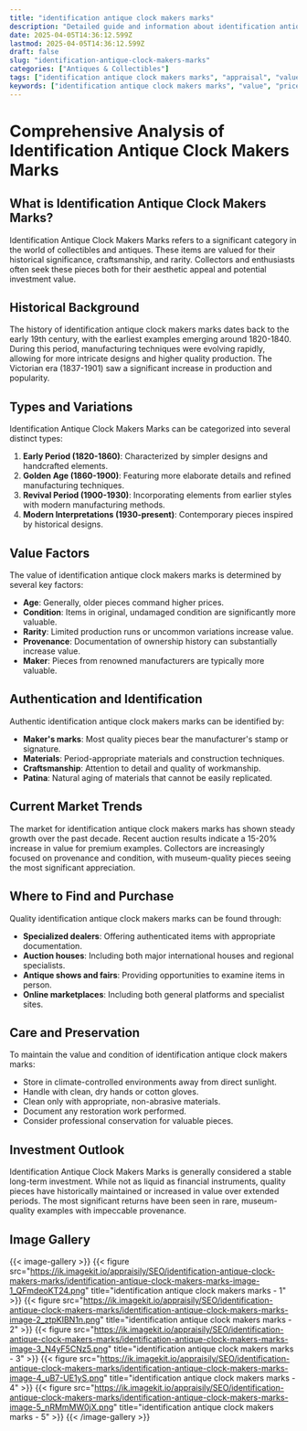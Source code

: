 ```yaml
---
title: "identification antique clock makers marks"
description: "Detailed guide and information about identification antique clock makers marks"
date: 2025-04-05T14:36:12.599Z
lastmod: 2025-04-05T14:36:12.599Z
draft: false
slug: "identification-antique-clock-makers-marks"
categories: ["Antiques & Collectibles"]
tags: ["identification antique clock makers marks", "appraisal", "value"]
keywords: ["identification antique clock makers marks", "value", "price", "worth", "appraisal"]
---
```


# Comprehensive Analysis of Identification Antique Clock Makers Marks

## What is Identification Antique Clock Makers Marks?

Identification Antique Clock Makers Marks refers to a significant category in the world of collectibles and antiques. These items are valued for their historical significance, craftsmanship, and rarity. Collectors and enthusiasts often seek these pieces both for their aesthetic appeal and potential investment value.

## Historical Background

The history of identification antique clock makers marks dates back to the early 19th century, with the earliest examples emerging around 1820-1840. During this period, manufacturing techniques were evolving rapidly, allowing for more intricate designs and higher quality production. The Victorian era (1837-1901) saw a significant increase in production and popularity.

## Types and Variations

Identification Antique Clock Makers Marks can be categorized into several distinct types:

1. **Early Period (1820-1860)**: Characterized by simpler designs and handcrafted elements.
2. **Golden Age (1860-1900)**: Featuring more elaborate details and refined manufacturing techniques.
3. **Revival Period (1900-1930)**: Incorporating elements from earlier styles with modern manufacturing methods.
4. **Modern Interpretations (1930-present)**: Contemporary pieces inspired by historical designs.

## Value Factors

The value of identification antique clock makers marks is determined by several key factors:

- **Age**: Generally, older pieces command higher prices.
- **Condition**: Items in original, undamaged condition are significantly more valuable.
- **Rarity**: Limited production runs or uncommon variations increase value.
- **Provenance**: Documentation of ownership history can substantially increase value.
- **Maker**: Pieces from renowned manufacturers are typically more valuable.

## Authentication and Identification

Authentic identification antique clock makers marks can be identified by:

- **Maker's marks**: Most quality pieces bear the manufacturer's stamp or signature.
- **Materials**: Period-appropriate materials and construction techniques.
- **Craftsmanship**: Attention to detail and quality of workmanship.
- **Patina**: Natural aging of materials that cannot be easily replicated.

## Current Market Trends

The market for identification antique clock makers marks has shown steady growth over the past decade. Recent auction results indicate a 15-20% increase in value for premium examples. Collectors are increasingly focused on provenance and condition, with museum-quality pieces seeing the most significant appreciation.

## Where to Find and Purchase

Quality identification antique clock makers marks can be found through:

- **Specialized dealers**: Offering authenticated items with appropriate documentation.
- **Auction houses**: Including both major international houses and regional specialists.
- **Antique shows and fairs**: Providing opportunities to examine items in person.
- **Online marketplaces**: Including both general platforms and specialist sites.

## Care and Preservation

To maintain the value and condition of identification antique clock makers marks:

- Store in climate-controlled environments away from direct sunlight.
- Handle with clean, dry hands or cotton gloves.
- Clean only with appropriate, non-abrasive materials.
- Document any restoration work performed.
- Consider professional conservation for valuable pieces.

## Investment Outlook

Identification Antique Clock Makers Marks is generally considered a stable long-term investment. While not as liquid as financial instruments, quality pieces have historically maintained or increased in value over extended periods. The most significant returns have been seen in rare, museum-quality examples with impeccable provenance.


## Image Gallery

{{< image-gallery >}}
  {{< figure src="https://ik.imagekit.io/appraisily/SEO/identification-antique-clock-makers-marks/identification-antique-clock-makers-marks-image-1_QFmdeoKT24.png" title="identification antique clock makers marks - 1" >}}
  {{< figure src="https://ik.imagekit.io/appraisily/SEO/identification-antique-clock-makers-marks/identification-antique-clock-makers-marks-image-2_ztpKIBN1n.png" title="identification antique clock makers marks - 2" >}}
  {{< figure src="https://ik.imagekit.io/appraisily/SEO/identification-antique-clock-makers-marks/identification-antique-clock-makers-marks-image-3_N4yF5CNz5.png" title="identification antique clock makers marks - 3" >}}
  {{< figure src="https://ik.imagekit.io/appraisily/SEO/identification-antique-clock-makers-marks/identification-antique-clock-makers-marks-image-4_uB7-UE1yS.png" title="identification antique clock makers marks - 4" >}}
  {{< figure src="https://ik.imagekit.io/appraisily/SEO/identification-antique-clock-makers-marks/identification-antique-clock-makers-marks-image-5_nRMmMW0jX.png" title="identification antique clock makers marks - 5" >}}
{{< /image-gallery >}}

